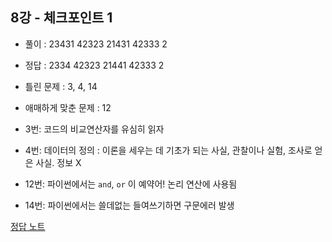 ## 8강 - 체크포인트 1

* 풀이 : 23431 42323 21431 42333 2
* 정답 : 2334 42323 21441 42333 2
* 틀린 문제 : 3, 4, 14
* 애매하게 맞춘 문제 : 12

* 3번: 코드의 비교연산자를 유심히 읽자
* 4번: 데이터의 정의 : 이론을 세우는 데 기초가 되는 사실, 관찰이나 실험, 조사로 얻은 사실. 정보 X
* 12번: 파이썬에서는 `and`, `or` 이 예약어! 논리 연산에 사용됨
* 14번: 파이썬에서는 쓸데없는 들여쓰기하면 구문에러 발생

[정답 노트](https://dividendschool.tistory.com/38)
